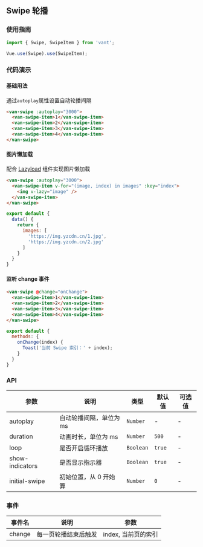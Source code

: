 ## Swipe 轮播

### 使用指南
``` javascript
import { Swipe, SwipeItem } from 'vant';

Vue.use(Swipe).use(SwipeItem);
```

### 代码演示

#### 基础用法
通过`autoplay`属性设置自动轮播间隔

```html
<van-swipe :autoplay="3000">
  <van-swipe-item>1</van-swipe-item>
  <van-swipe-item>2</van-swipe-item>
  <van-swipe-item>3</van-swipe-item>
  <van-swipe-item>4</van-swipe-item>
</van-swipe>
```

#### 图片懒加载
配合 [Lazyload](#/zh-CN/lazyload) 组件实现图片懒加载

```html
<van-swipe :autoplay="3000">
  <van-swipe-item v-for="(image, index) in images" :key="index">
    <img v-lazy="image" />
  </van-swipe-item>
</van-swipe>
```

```javascript
export default {
  data() {
    return {
      images: [
        'https://img.yzcdn.cn/1.jpg',
        'https://img.yzcdn.cn/2.jpg'
      ]
    }
  }
}
```

#### 监听 change 事件

```html
<van-swipe @change="onChange">
  <van-swipe-item>1</van-swipe-item>
  <van-swipe-item>2</van-swipe-item>
  <van-swipe-item>3</van-swipe-item>
  <van-swipe-item>4</van-swipe-item>
</van-swipe>
```

```js
export default {
  methods: {
    onChange(index) {
      Toast('当前 Swipe 索引：' + index);
    }
  }
}
```

### API

| 参数 | 说明 | 类型 | 默认值 | 可选值 |
|-----------|-----------|-----------|-------------|-------------|
| autoplay | 自动轮播间隔，单位为 ms | `Number` | - | - |
| duration | 动画时长，单位为 ms | `Number` | `500` | - |
| loop | 是否开启循环播放 | `Boolean` | `true` | - |
| show-indicators | 是否显示指示器 | `Boolean` | `true` | - |
| initial-swipe | 初始位置，从 0 开始算 | `Number` | `0` | - |

### 事件

| 事件名 | 说明 | 参数 |
|-----------|-----------|-----------|
| change | 每一页轮播结束后触发 | index, 当前页的索引 |
